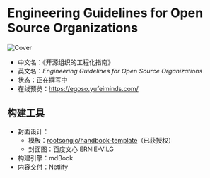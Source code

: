 # Engineering Guidelines for Open Source Organizations

![Cover](./cover.jpg)

* 中文名：《开源组织的工程化指南》
* 英文名：*Engineering Guidelines for Open Source Organizations*
* 状态：正在撰写中
* 在线预览：https://egoso.yufeiminds.com/

## 构建工具

* 封面设计：
  * 模板：[rootsongjc/handbook-template](https://github.com/rootsongjc/handbook-template)（已获授权）
  * 封面图：百度文心 ERNIE-VILG
* 构建引擎：mdBook
* 内容交付：Netlify


